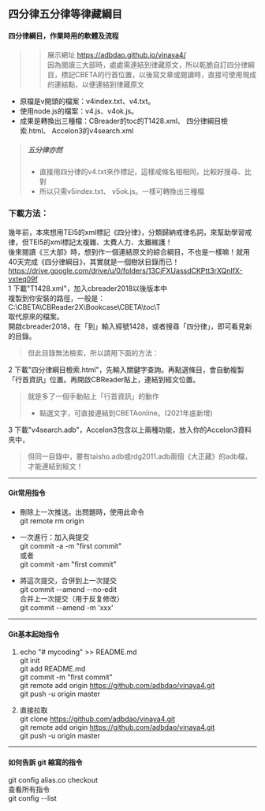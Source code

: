 ## 四分律五分律等律藏綱目  
#### 四分律綱目，作業時用的軟體及流程  
>> 展示網址 https://adbdao.github.io/vinaya4/  
> 因為閱讀三大部時，處處需連結到律藏原文，所以乾脆自訂四分律綱目，標記CBETA的行首位置，以後寫文章或閱讀時，直接可使用現成的連結點，以便連結到律藏原文  
* 原檔是v開頭的檔案：v4index.txt、v4.txt。  
* 使用node.js的檔案：v4.js、v4ok.js。  
* 成果是轉換出三種檔：CBreader的toc的T1428.xml、 四分律綱目檢索.html、 Accelon3的v4search.xml  
>##### 五分律亦然  
>* 直接用四分律的v4.txt來作標記，這樣戒條名相相同，比較好搜尋、比對    
>* 所以只需v5index.txt、 v5ok.js。一樣可轉換出三種檔  
  
### 下載方法：  
幾年前，本來想用TEI5的xml標記《四分律》，分類歸納戒律名詞，來幫助學習戒律，但TEI5的xml標記太複雜、太費人力、太難維護！  
後來閱讀《三大部》時，想到作一個連結原文的綜合綱目，不也是一樣嘛！就用40天完成《四分律綱目》，其實就是一個樹狀目錄而已！  
https://drive.google.com/drive/u/0/folders/13CjFXUassdCKPtt3rXQnIfX-vxteq09f  
1 下載"T1428.xml"，加入cbreader2018以後版本中  
複製到你安裝的路徑，一般是：C:\CBETA\CBReader2X\Bookcase\CBETA\toc\T  
取代原來的檔案。  
開啟cbreader2018，在「到」輸入經號1428，或者搜尋「四分律」，即可看見新的目錄。  
> 但此目錄無法檢索，所以請用下面的方法：  
  
2 下載"四分律綱目檢索.html"，先輸入關鍵字查詢。再點選條目，會自動複製「行首資訊」位置。再開啟CBReader貼上，連結到經文位置。  
> 就是多了一個手動貼上「行首資訊」的動作  
>* 點選文字，可直接連結到CBETAonline。(2021年底新增)  
  
3 下載"v4search.adb"，Accelon3包含以上兩種功能，放入你的Accelon3資料夾中，  
> 但同一目錄中，要有taisho.adb或rdg2011.adb兩個《大正藏》的adb檔，才能連結到經文！  
  
---  
#### Git常用指令  
* 刪除上一次推送。出問題時，使用此命令  
git remote rm origin  
  
* 一次進行：加入與提交  
git commit -a -m "first commit"  
或者  
git commit -am "first commit"  
  
* 將這次提交，合併到上一次提交  
git commit --amend --no-edit  
合并上一次提交（用于反复修改）  
git commit --amend -m 'xxx'  
  
---  
#### Git基本起始指令  
1. echo "# mycoding" >> README.md  
git init  
git add README.md  
git commit -m "first commit"  
git remote add origin https://github.com/adbdao/vinaya4.git  
git push -u origin master  
  
2. 直接拉取  
git clone https://github.com/adbdao/vinaya4.git  
git remote add origin https://github.com/adbdao/vinaya4.git  
git push -u origin master  
  
---  
#### 如何告訴 git 縮寫的指令  
git config alias.co checkout  
查看所有指令  
git config --list  